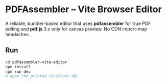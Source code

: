 # PDFAssembler – Vite Browser Editor

A reliable, bundler-based editor that uses **pdfassembler** for true PDF editing and **pdf.js** 3.x only for canvas preview. No CDN import-map headaches.

## Run

```bash
cd pdfassembler-vite-editor
npm install
npm run dev
# open the printed localhost URL
